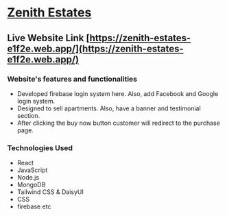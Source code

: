 # [Zenith Estates](https://zenith-estates-e1f2e.web.app/)

## Live Website Link [https://zenith-estates-e1f2e.web.app/](https://zenith-estates-e1f2e.web.app/)

### Website's features and functionalities
- Developed firebase login system here. Also, add Facebook and Google login system.
- Designed to sell apartments. Also, have a banner and testimonial section.  
- After clicking the buy now button customer will redirect to the purchase page.

### Technologies Used
- React
- JavaScript
- Node.js
- MongoDB
- Tailwind CSS & DaisyUI
- CSS
- firebase etc